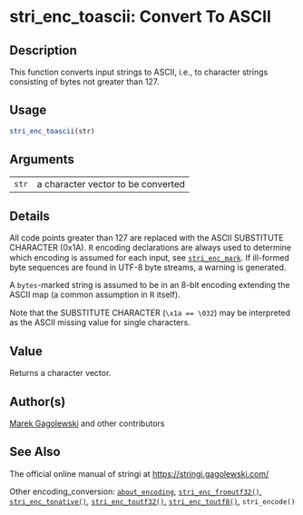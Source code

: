 # stri\_enc\_toascii: Convert To ASCII

## Description

This function converts input strings to ASCII, i.e., to character strings consisting of bytes not greater than 127.

## Usage

```r
stri_enc_toascii(str)
```

## Arguments

|       |                                    |
|-------|------------------------------------|
| `str` | a character vector to be converted |

## Details

All code points greater than 127 are replaced with the ASCII SUBSTITUTE CHARACTER (0x1A). <span style="font-family: Courier New, Courier; color: #666666;">**R**</span> encoding declarations are always used to determine which encoding is assumed for each input, see [`stri_enc_mark`](stri_enc_mark.md). If ill-formed byte sequences are found in UTF-8 byte streams, a warning is generated.

A `bytes`-marked string is assumed to be in an 8-bit encoding extending the ASCII map (a common assumption in <span style="font-family: Courier New, Courier; color: #666666;">**R**</span> itself).

Note that the SUBSTITUTE CHARACTER (`\x1a == \032`) may be interpreted as the ASCII missing value for single characters.

## Value

Returns a character vector.

## Author(s)

[Marek Gagolewski](https://www.gagolewski.com/) and other contributors

## See Also

The official online manual of <span class="pkg">stringi</span> at <https://stringi.gagolewski.com/>

Other encoding\_conversion: [`about_encoding`](about_encoding.md), [`stri_enc_fromutf32()`,](stri_enc_fromutf32.md) [`stri_enc_tonative()`,](stri_enc_tonative.md) [`stri_enc_toutf32()`,](stri_enc_toutf32.md) [`stri_enc_toutf8()`,](stri_enc_toutf8.md) `stri_encode()`
